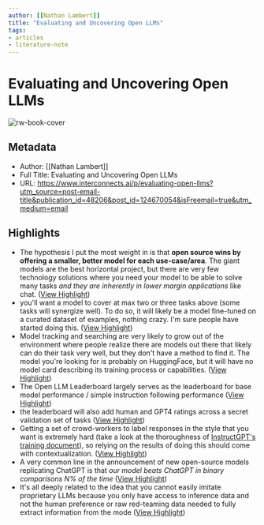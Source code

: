 ```yaml
---
author: [[Nathan Lambert]]
title: "Evaluating and Uncovering Open LLMs"
tags: 
- articles
- literature-note
---
```

# Evaluating and Uncovering Open LLMs

![rw-book-cover](https://substackcdn.com/image/fetch/w_1200,h_600,c_fill,f_jpg,q_auto:good,fl_progressive:steep,g_auto/https%3A%2F%2Fsubstack-post-media.s3.amazonaws.com%2Fpublic%2Fimages%2F760d54a4-e21f-4f6c-94b3-4fdc1dbe7ebf_1024x1024.png)

## Metadata
- Author: [[Nathan Lambert]]
- Full Title: Evaluating and Uncovering Open LLMs
- URL: https://www.interconnects.ai/p/evaluating-open-llms?utm_source=post-email-title&publication_id=48206&post_id=124670054&isFreemail=true&utm_medium=email

## Highlights
- The hypothesis I put the most weight in is that **open source wins by offering a smaller, better model for each use-case/area**. The giant models are the best horizontal project, but there are very few technology solutions where you need your model to be able to solve many tasks *and they are inherently in lower margin applications* like chat. ([View Highlight](https://read.readwise.io/read/01h1sk6b6fj4hvv5y83awknxd2))
- you'll want a model to cover at max two or three tasks above (some tasks will synergize well). To do so, it will likely be a model fine-tuned on a curated dataset of examples, nothing crazy. I'm sure people have started doing this. ([View Highlight](https://read.readwise.io/read/01h1sk7prmex1m6578tvxm82d6))
- Model tracking and searching are very likely to grow out of the environment where people realize there are models out there that likely can do their task very well, but they don't have a method to find it. The model you're looking for is probably on HuggingFace, but it will have no model card describing its training process or capabilities. ([View Highlight](https://read.readwise.io/read/01h1sk8xmv6maq145j8f2hp2wx))
- The Open LLM Leaderboard largely serves as the leaderboard for base model performance / simple instruction following performance ([View Highlight](https://read.readwise.io/read/01h1sk9yw85pynzpj6kse1hbee))
- the leaderboard will also add human and GPT4 ratings across a secret validation set of tasks ([View Highlight](https://read.readwise.io/read/01h1skad9t07n830he2e9ckh90))
- Getting a set of crowd-workers to label responses in the style that you want is extremely hard (take a look at the thoroughness of [InstructGPT's training document](https://docs.google.com/document/d/1MJCqDNjzD04UbcnVZ-LmeXJ04-TKEICDAepXyMCBUb8/edit)), so relying on the results of doing this should come with contextualization. ([View Highlight](https://read.readwise.io/read/01h1skb5sqs925mp7szs9y7ggz))
- A very common line in the announcement of new open-source models replicating ChatGPT is that *our model beats ChatGPT in binary comparisons N% of the time* ([View Highlight](https://read.readwise.io/read/01h1skfbdex0y5hm9tbz12aqs8))
- It's all deeply related to the idea that you cannot easily imitate proprietary LLMs because you only have access to inference data and not the human preference or raw red-teaming data needed to fully extract information from the mode ([View Highlight](https://read.readwise.io/read/01h1skg93zv1z9rr4tq8fqa9nv))
